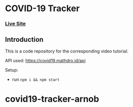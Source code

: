 # COVID-19 Tracker

### [Live Site](https://covid19-tracker-arnob.netlify.app/)


## Introduction
This is a code repository for the corresponding video tutorial. 

API used: https://covid19.mathdro.id/api

Setup:
- run ```npm i && npm start```
# covid19-tracker-arnob

